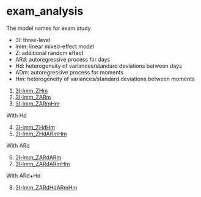 # exam_analysis

The model names for exam study
- 3l: three-level
- lmm: linear mixed-effect model
- Z: additional random effect
- ARd: autoregressive process for days
- Hd: heterogeneity of variances/standard deviations between days
- ADm: autoregressive process for moments
- Hm: heterogeneity of variances/standard deviations between moments

1. [3l-lmm_ZHm](https://xup6y3ul6.github.io/exam_analysis/results/exam_3l-lmm_ZHm_Seed20250616_result.html)
2. [3l-lmm_ZARm](https://xup6y3ul6.github.io/exam_analysis/results/exam_3l-lmm_ZARm_Seed20250616_result.html)
3. [3l-lmm_ZARmHm](https://xup6y3ul6.github.io/exam_analysis/results/exam_3l-lmm_ZARmHm_Seed20250616_result.html)

With Hd

4. [3l-lmm_ZHdHm](https://xup6y3ul6.github.io/exam_analysis/results/exam_3l-lmm_ZHdHm_Seed20250616_result.html)
5. [3l-lmm_ZHdARmHm](https://xup6y3ul6.github.io/exam_analysis/results/exam_3l-lmm_ZHdARmHm_Seed20250616_result.html)

With ARd

6. [3l-lmm_ZARdARm](https://xup6y3ul6.github.io/exam_analysis/results/exam_3l-lmm_ZARdARm_Seed20250616_result.html)
7. [3l-lmm_ZARdARmHm](https://xup6y3ul6.github.io/exam_analysis/results/exam_3l-lmm_ZARdARmHm_Seed20250616_result.html)

With ARd+Hd

8. [3l-lmm_ZARdHdARmHm](https://xup6y3ul6.github.io/exam_analysis/results/exam_3l-lmm_ZARdHdARmHm_Seed20250616_result.html)
